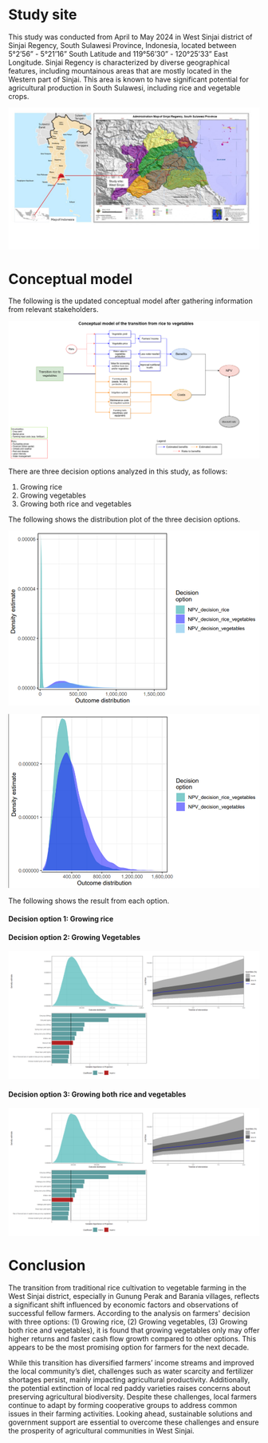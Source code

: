 # Study site
This study was conducted from April to May 2024 in West Sinjai district of Sinjai Regency, South Sulawesi Province, Indonesia, located between 5°2’56” - 5°21’16” South Latitude and 119°56’30” - 120°25’33” East Longitude. Sinjai Regency is characterized by diverse geographical features, including mountainous areas that are mostly located in the Western part of Sinjai. This area is known to have significant potential for agricultural production in South Sulawesi, including rice and vegetable crops.

![](Images/sinjai_map.PNG)

# Conceptual model
The following is the updated conceptual model after gathering information from relevant stakeholders.

![Conceptual model](Images/conceptual_model_updated.png)

There are three decision options analyzed in this study, as follows:
1) Growing rice
2) Growing vegetables
3) Growing both rice and vegetables

The following shows the distribution plot of the three decision options.

![](Images/distribution_plot3.png)

![](Images/distribution_plot2.png)

The following shows the result from each option.

#### Decision option 1: Growing rice



#### Decision option 2: Growing Vegetables

![](Images/vegetables.png)

#### Decision option 3: Growing both rice and vegetables

![](Images/rice_vegetables.png)


# Conclusion

The transition from traditional rice cultivation to vegetable farming in the West Sinjai district, especially in Gunung Perak and Barania villages, reflects a significant shift influenced by economic factors and observations of successful fellow farmers. According to the analysis on farmers' decision with three options: (1) Growing rice, (2) Growing vegetables, (3) Growing both rice and vegetables), it is found that growing vegetables only may offer higher returns and faster cash flow growth compared to other options. This appears to be the most promising option for farmers for the next decade.

While this transition has diversified farmers’ income streams and improved the local community’s diet, challenges such as water scarcity and fertilizer shortages persist, mainly impacting agricultural productivity. Additionally, the potential extinction of local red paddy varieties raises concerns about preserving agricultural biodiversity. Despite these challenges, local farmers continue to adapt by forming cooperative groups to address common issues in their farming activities. 
Looking ahead, sustainable solutions and government support are essential to overcome these challenges and ensure the prosperity of agricultural communities in West Sinjai.




